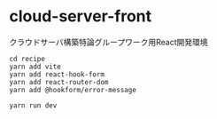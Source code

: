 # cloud-server-front
クラウドサーバ構築特論グループワーク用React開発環境

```
cd recipe
yarn add vite
yarn add react-hook-form
yarn add react-router-dom
yarn add @hookform/error-message

yarn run dev
```


